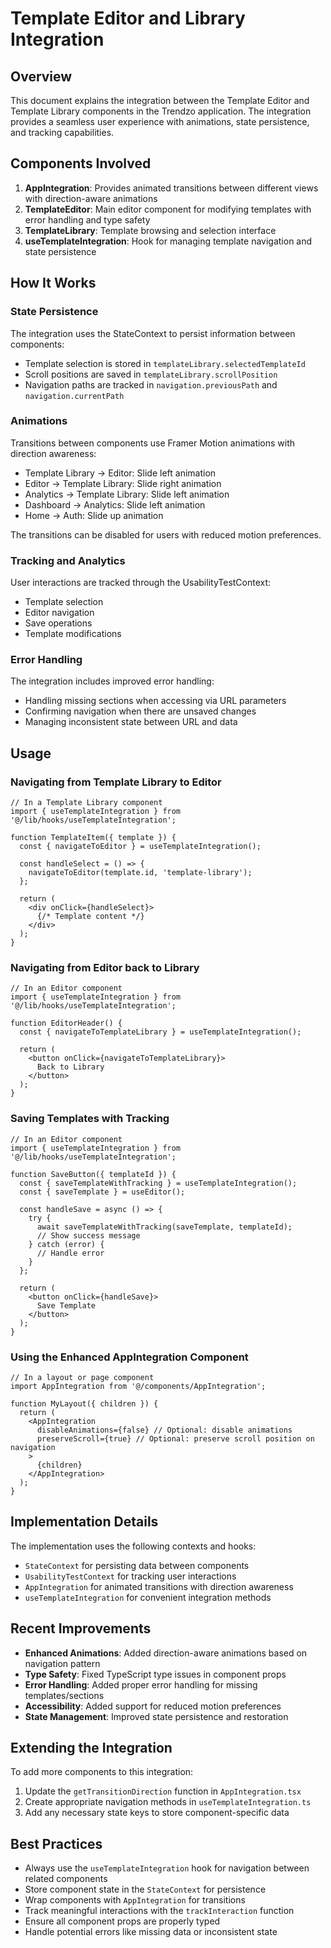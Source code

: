 # Template Editor and Library Integration

## Overview

This document explains the integration between the Template Editor and Template Library components in the Trendzo application. The integration provides a seamless user experience with animations, state persistence, and tracking capabilities.

## Components Involved

1. **AppIntegration**: Provides animated transitions between different views with direction-aware animations
2. **TemplateEditor**: Main editor component for modifying templates with error handling and type safety
3. **TemplateLibrary**: Template browsing and selection interface
4. **useTemplateIntegration**: Hook for managing template navigation and state persistence

## How It Works

### State Persistence

The integration uses the StateContext to persist information between components:

- Template selection is stored in `templateLibrary.selectedTemplateId`
- Scroll positions are saved in `templateLibrary.scrollPosition`
- Navigation paths are tracked in `navigation.previousPath` and `navigation.currentPath`

### Animations

Transitions between components use Framer Motion animations with direction awareness:
- Template Library → Editor: Slide left animation
- Editor → Template Library: Slide right animation
- Analytics → Template Library: Slide left animation
- Dashboard → Analytics: Slide left animation
- Home → Auth: Slide up animation

The transitions can be disabled for users with reduced motion preferences.

### Tracking and Analytics

User interactions are tracked through the UsabilityTestContext:
- Template selection
- Editor navigation
- Save operations
- Template modifications

### Error Handling

The integration includes improved error handling:
- Handling missing sections when accessing via URL parameters
- Confirming navigation when there are unsaved changes
- Managing inconsistent state between URL and data

## Usage

### Navigating from Template Library to Editor

```tsx
// In a Template Library component
import { useTemplateIntegration } from '@/lib/hooks/useTemplateIntegration';

function TemplateItem({ template }) {
  const { navigateToEditor } = useTemplateIntegration();
  
  const handleSelect = () => {
    navigateToEditor(template.id, 'template-library');
  };
  
  return (
    <div onClick={handleSelect}>
      {/* Template content */}
    </div>
  );
}
```

### Navigating from Editor back to Library

```tsx
// In an Editor component
import { useTemplateIntegration } from '@/lib/hooks/useTemplateIntegration';

function EditorHeader() {
  const { navigateToTemplateLibrary } = useTemplateIntegration();
  
  return (
    <button onClick={navigateToTemplateLibrary}>
      Back to Library
    </button>
  );
}
```

### Saving Templates with Tracking

```tsx
// In an Editor component
import { useTemplateIntegration } from '@/lib/hooks/useTemplateIntegration';

function SaveButton({ templateId }) {
  const { saveTemplateWithTracking } = useTemplateIntegration();
  const { saveTemplate } = useEditor();
  
  const handleSave = async () => {
    try {
      await saveTemplateWithTracking(saveTemplate, templateId);
      // Show success message
    } catch (error) {
      // Handle error
    }
  };
  
  return (
    <button onClick={handleSave}>
      Save Template
    </button>
  );
}
```

### Using the Enhanced AppIntegration Component

```tsx
// In a layout or page component
import AppIntegration from '@/components/AppIntegration';

function MyLayout({ children }) {
  return (
    <AppIntegration
      disableAnimations={false} // Optional: disable animations
      preserveScroll={true} // Optional: preserve scroll position on navigation
    >
      {children}
    </AppIntegration>
  );
}
```

## Implementation Details

The implementation uses the following contexts and hooks:
- `StateContext` for persisting data between components
- `UsabilityTestContext` for tracking user interactions
- `AppIntegration` for animated transitions with direction awareness
- `useTemplateIntegration` for convenient integration methods

## Recent Improvements

- **Enhanced Animations**: Added direction-aware animations based on navigation pattern
- **Type Safety**: Fixed TypeScript type issues in component props
- **Error Handling**: Added proper error handling for missing templates/sections
- **Accessibility**: Added support for reduced motion preferences
- **State Management**: Improved state persistence and restoration

## Extending the Integration

To add more components to this integration:
1. Update the `getTransitionDirection` function in `AppIntegration.tsx`
2. Create appropriate navigation methods in `useTemplateIntegration.ts`
3. Add any necessary state keys to store component-specific data

## Best Practices

- Always use the `useTemplateIntegration` hook for navigation between related components
- Store component state in the `StateContext` for persistence
- Wrap components with `AppIntegration` for transitions
- Track meaningful interactions with the `trackInteraction` function
- Ensure all component props are properly typed
- Handle potential errors like missing data or inconsistent state 